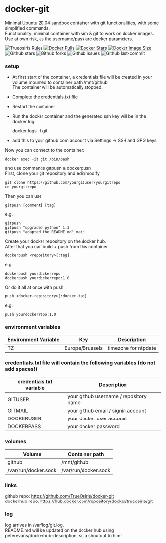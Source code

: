 # docker-git<br>
Minimal Ubuntu 20.04 sandbox container with git functionalities, with some simplified commands.<br>
Functionality: minimal container with vim & git to work on docker images.<br>
Use at own risk, as the username/pass are docker parameters.

![Trueosiris Rules](https://img.shields.io/badge/trueosiris-rules-f08060) 
[![Docker Pulls](https://badgen.net/docker/pulls/trueosiris/git?icon=docker&label=pulls)](https://hub.docker.com/r/trueosiris/git/) 
[![Docker Stars](https://badgen.net/docker/stars/trueosiris/git?icon=docker&label=stars)](https://hub.docker.com/r/trueosiris/git/) 
[![Docker Image Size](https://badgen.net/docker/size/trueosiris/git?icon=docker&label=image%20size)](https://hub.docker.com/r/trueosiris/git/) 
![Github stars](https://badgen.net/github/stars/trueosiris/docker-git?icon=github&label=stars) 
![Github forks](https://badgen.net/github/forks/trueosiris/docker-git?icon=github&label=forks) 
![Github issues](https://img.shields.io/github/issues/TrueOsiris/docker-git)
![Github last-commit](https://img.shields.io/github/last-commit/TrueOsiris/docker-git)

### setup
- At first start of the container, a credentials file will be created in your volume mounted to container path /mnt/github<br>
  The container will be automatically stopped.<br>
- Complete the credentials.txt file<br>
- Restart the container
- Run the docker container and the generated ssh key will be in the docker log.
    
    docker logs -f git

- add this to your github.com account via Settings -> SSH and GPG keys<br>

Now you can connect to the container:

    docker exec -it git /bin/bash

and use commands gitpush & dockerpush<br>
First, clone your git repository and edit/modify

    git clone https://github.com/yourgituser/yourgitrepo
    cd yourgitrepo

Then you can use 

    gitpush [comment] [tag]

e.g.

    gitpush
    gitpush "upgraded python" 1.3	
    gitpush "adapted the README.md" main

Create your docker repository on the docker hub.<br>
After that you can build + push from this container

    dockerpush <repository>[:tag]

e.g.

    dockerpush yourdockerrepo
    dockerpush yourdockerrepo:1.0

Or do it all at once with push

    push <docker-repository>[:docker-tag]

e.g.

    push yourdockerrepo:1.0


### environment variables

| Environment Variable | Key | Description |
| -------------------- | ---------------------------- | ------------------------------------------------------------------------------- |
| TZ | Europe/Brussels | timezone for ntpdate |

### credentials.txt file will contain the following variables (do not add spaces!)

| credentials.txt variable | Description |
| ------------------------ | ---------------------------------------------------------------------------------------------------------- |
| GITUSER | your github username / repository name |
| GITMAIL | your github email / signin account |
| DOCKERUSER | your docker user account |
| DOCKERPASS | your docker password |

### volumes

| Volume                    | Container path                                                   |
| ------------------------- | ---------------------------------------------------------------- |
| github                    | /mnt/github |
| /var/run/docker.sock | /var/run/docker.sock |

### links

github repo: https://github.com/TrueOsiris/docker-git <br>
dockerhub repo: https://hub.docker.com/repository/docker/trueosiris/git <br>

### log

log arrives in /var/log/git.log.<br>
README.md will be updated on the docker hub using peterevans/dockerhub-description, so a shoutout to him!
